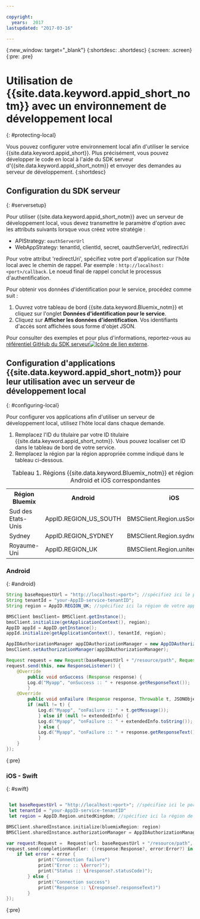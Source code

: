 ```yaml
---

copyright:
  years:  2017
lastupdated: "2017-03-16"

---
```

{:new_window: target="_blank"}
{:shortdesc: .shortdesc}
{:screen: .screen}
{:pre: .pre}



# Utilisation de {{site.data.keyword.appid_short_notm}} avec un environnement de développement local
{: #protecting-local}

Vous pouvez configurer votre environnement local afin d'utiliser le service {{site.data.keyword.appid_short}}. Plus précisément, vous pouvez développer le code en local à l'aide du SDK serveur d'{{site.data.keyword.appid_short_notm}} et envoyer des demandes au serveur de développement.
{:shortdesc}


## Configuration du SDK serveur
{: #serversetup}

Pour utiliser {{site.data.keyword.appid_short_notm}} avec un serveur de développement local, vous devez transmettre le paramètre d'option avec les attributs suivants lorsque vous créez votre stratégie :

* APIStrategy: `oauthServerUrl`
* WebAppStrategy: tenantId, clientId, secret, oauthServerUrl, redirectUri

Pour votre attribut 'redirectUri', spécifiez votre port d'application sur l'hôte local avec le chemin de rappel. Par exemple : `http://localhost:<port>/callback`. Le noeud final de rappel conclut le processus d'authentification.

Pour obtenir vos données d'identification pour le service, procédez comme suit :

1. Ouvrez votre tableau de bord {{site.data.keyword.Bluemix_notm}} et cliquez sur l'onglet **Données d'identification pour le service**.
2. Cliquez sur **Afficher les données d'identification**. Vos identifiants d'accès sont affichées sous forme d'objet JSON.

Pour consulter des exemples et pour plus d'informations, reportez-vous au <a href="https://github.com/ibm-cloud-security/appid-serversdk-nodejs" target="_blank">référentiel GitHub du SDK serveur<img src="../../icons/launch-glyph.svg" alt="Icône de lien externe"></a>.


## Configuration d'applications {{site.data.keyword.appid_short_notm}} pour leur utilisation avec un serveur de développement local
{: #configuring-local}

Pour configurer vos applications afin d'utiliser un serveur de développement local, utilisez l'hôte local dans chaque demande.

1. Remplacez l'ID du titulaire par votre ID titulaire {{site.data.keyword.appid_short_notm}}. Vous pouvez localiser cet ID dans le tableau de bord de votre service.
2. Remplacez la région par la région appropriée comme indiqué dans le tableau ci-dessous.

<table> <caption> Tableau 1. Régions {{site.data.keyword.Bluemix_notm}} et régions de SDK Android et iOS correspondantes </caption>
<tr>
  <th> Région Bluemix</th>
  <th> Android </th>
  <th> iOS </th>
</tr>
<tr>
  <td> Sud des Etats-Unis</td>
  <td> AppID.REGION_US_SOUTH </td>
  <td> BMSClient.Region.usSouth </td>
</tr>
<tr>
  <td> Sydney </td>
  <td> AppID.REGION_SYDNEY </td>
  <td> BMSClient.Region.sydney </td>
</tr>
<tr>
  <td> Royaume-Uni </td>
  <td> AppID.REGION_UK </td>
  <td> BMSClient.Region.unitedKingdom </td>
</tr>
</table>



### Android
{: #android}
```java
String baseRequestUrl = "http://localhost:<port>"; //spécifiez ici le port d'exécution de votre serveur
String tenantId = "your-AppID-service-tenantID";
String region = AppID.REGION_UK; //spécifiez ici la région de votre application App ID. Les valeurs possibles actuellement sont : AppID.REGION_US_SOUTH, AppID.REGION_SYDNEY, ou AppID.REGION_UK.

BMSClient bmsClient= BMSClient.getInstance();
bmsClient.initialize(getApplicationContext(), region);
AppID appId = AppID.getInstance();
appId.initialize(getApplicationContext(), tenantId, region);

AppIDAuthorizationManager appIDAuthorizationManager = new AppIDAuthorizationManager(appId);
bmsClient.setAuthorizationManager(appIDAuthorizationManager);

Request request = new Request(baseRequestUrl + "/resource/path", Request.GET);
request.send(this, new ResponseListener() {
    @Override
		public void onSuccess (Response response) {
        Log.d("Myapp", "onSuccess :: " + response.getResponseText());
		}
    @Override
		public void onFailure (Response response, Throwable t, JSONObject extendedInfo) {
        if (null != t) {
            Log.d("Myapp", "onFailure :: " + t.getMessage());
			} else if (null != extendedInfo) {
            Log.d("Myapp", "onFailure :: " + extendedInfo.toString());
			} else {
            Log.d("Myapp", "onFailure :: " + response.getResponseText());
			}
    }
});
```
{:pre}

### iOS - Swift
{: #swift}
```swift

 let baseRequestUrl = "http://localhost:<port>"; //spécifiez ici le port d'exécution de votre serveur
 let tenantId = "your-AppID-service-tenantID"
 let region = AppID.Region.unitedKingdom; //spécifiez ici la région de votre application App ID. Les valeurs possibles actuellement sont : AppID.Region.usSouth, AppID.Region.sydney ou AppID.Region.unitedKingdom.

BMSClient.sharedInstance.initialize(bluemixRegion: region)
BMSClient.sharedInstance.authorizationManager = AppIDAuthorizationManager(appid:AppID.sharedInstance)

var request:Request =  Request(url: baseRequestUrl + "/resource/path", method: HttpMethod.GET)
request.send(completionHandler: {(response:Response?, error:Error?) in
    if let error = error {
            print("Connection failure")
     		print("Error :: \(error)");
     		print("Status :: \(response?.statusCode)");
    	} else {
            print("Connection success")
            print("Response :: \(response?.responseText)")
        }
});
```
{:pre}
